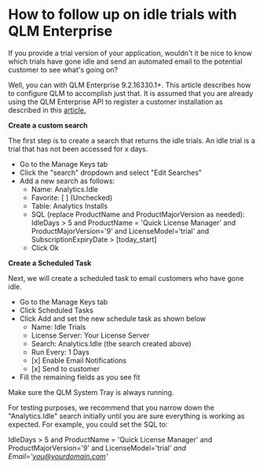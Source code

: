 # How to follow up on idle trials with QLM Enterprise

If you provide a trial version of your application, wouldn't it be nice to know which trials have gone idle and send an automated email to the potential customer to see what's going on?

Well, you can with QLM Enterprise 9.2.16330.1+. This article describes how to configure QLM to accomplish just that. It is assumed that you are already using the QLM Enterprise API to register a customer installation as described in this [article.](../../how-to/qlm-enterprise-analytics.md)&#x20;

**Create a custom search**

The first step is to create a search that returns the idle trials. An idle trial is a trial that has not been accessed for x days.

* Go to the Manage Keys tab&#x20;
* Click the "search" dropdown and select "Edit Searches"
* Add a new search as follows:
  * Name: Analytics.Idle
  * Favorite: \[ ] (Unchecked)
  * Table: Analytics Installs
  * SQL (replace ProductName and  ProductMajorVersion as needed): IdleDays > 5 and ProductName = 'Quick License Manager' and ProductMajorVersion='9' and LicenseModel='trial' and SubscriptionExpiryDate > \[today\_start]
  * Click Ok

&#x20;

**Create a Scheduled Task**

Next, we will create a scheduled task to email customers who have gone idle.

* Go to the Manage Keys tab&#x20;
* Click Scheduled Tasks
* Click Add and set the new schedule task as shown below
  * Name: Idle Trials
  * License Server: Your License Server
  * Search: Analytics.Idle (the search created above)
  * Run Every: 1 Days
  * \[x] Enable Email Notifications
  * \[x] Send to customer
* Fill the remaining fields as you see fit

Make sure the QLM System Tray is always running.&#x20;

For testing purposes, we recommend that you narrow down the "Analytics.Idle" search initially until you are sure everything is working as expected. For example, you could set the SQL to:

IdleDays > 5 and ProductName = 'Quick License Manager' and ProductMajorVersion='9' and LicenseModel='trial' _and Email='you@yourdomain.com'_
